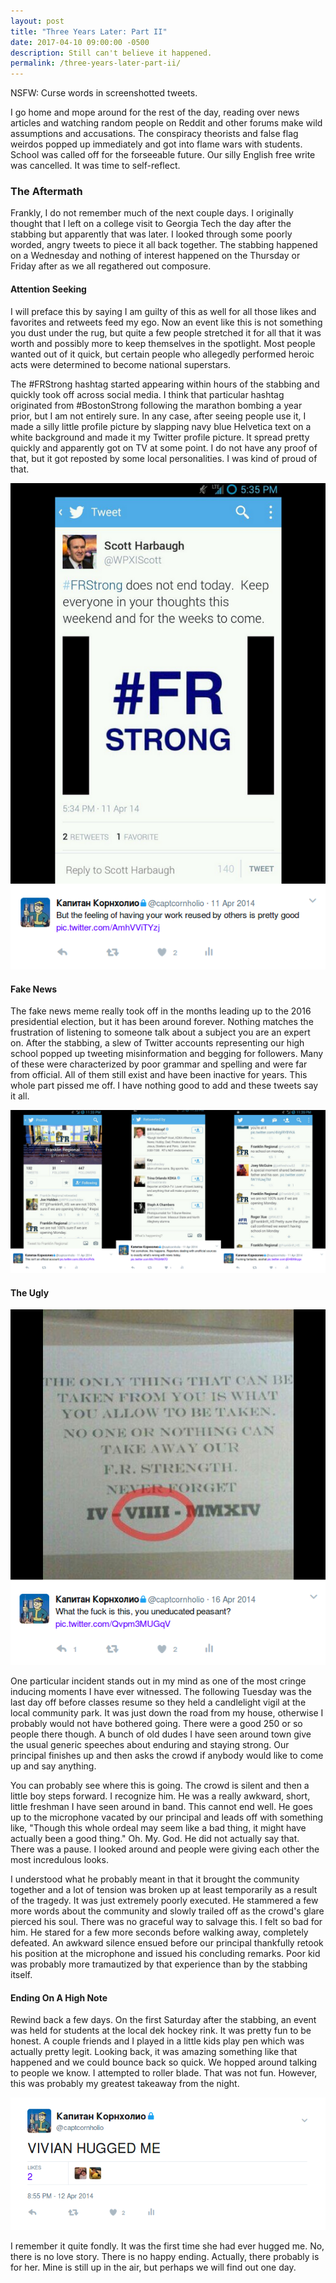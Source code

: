 ```yaml
---
layout: post
title: "Three Years Later: Part II"
date: 2017-04-10 09:00:00 -0500
description: Still can't believe it happened.
permalink: /three-years-later-part-ii/
---
```


NSFW: Curse words in screenshotted tweets.

I go home and mope around for the rest of the day, reading over news articles and watching random people on Reddit and other forums make wild assumptions and accusations. The conspiracy theorists and false flag weirdos popped up immediately and got into flame wars with students. School was called off for the forseeable future. Our silly English free write was cancelled. It was time to self-reflect.

### The Aftermath

Frankly, I do not remember much of the next couple days. I originally thought that I left on a college visit to Georgia Tech the day after the stabbing but apparently that was later. I looked through some poorly worded, angry tweets to piece it all back together. The stabbing happened on a Wednesday and nothing of interest happened on the Thursday or Friday after as we all regathered out composure.

#### Attention Seeking

I will preface this by saying I am guilty of this as well for all those likes and favorites and retweets feed my ego. Now an event like this is not something you dust under the rug, but quite a few people stretched it for all that it was worth and possibly more to keep themselves in the spotlight. Most people wanted out of it quick, but certain people who allegedly performed heroic acts were determined to become national superstars.

The #FRStrong hashtag started appearing within hours of the stabbing and quickly took off across social media. I think that particular hashtag originated from #BostonStrong following the marathon bombing a year prior, but I am not entirely sure. In any case, after seeing people use it, I made a silly little profile picture by slapping navy blue Helvetica text on a white background and made it my Twitter profile picture. It spread pretty quickly and apparently got on TV at some point. I do not have any proof of that, but it got reposted by some local personalities. I was kind of proud of that.

![That's MY intellectual property.](\assets\img\frstrong.png)

#### Fake News

The fake news meme really took off in the months leading up to the 2016 presidential election, but it has been around forever. Nothing matches the frustration of listening to someone talk about a subject you are an expert on. After the stabbing, a slew of Twitter accounts representing our high school popped up tweeting misinformation and begging for followers. Many of these were characterized by poor grammar and spelling and were far from official. All of them still exist and have been inactive for years. This whole part pissed me off. I have nothing good to add and these tweets say it all.

![Absolutely pathetic.](\assets\img\fake_fr_news.png)

#### The Ugly

![Anybody want to watch Super Bowl VIIII with me?](\assets\img\roman_numeral_idiots.png)

One particular incident stands out in my mind as one of the most cringe inducing moments I have ever witnessed. The following Tuesday was the last day off before classes resume so they held a candlelight vigil at the local community park. It was just down the road from my house, otherwise I probably would not have bothered going. There were a good 250 or so people there though. A bunch of old dudes I have seen around town give the usual generic speeches about enduring and staying strong. Our principal finishes up and then asks the crowd if anybody would like to come up and say anything.

You can probably see where this is going. The crowd is silent and then a little boy steps forward. I recognize him. He was a really awkward, short, little freshman I have seen around in band. This cannot end well. He goes up to the microphone vacated by our principal and leads off with something like, "Though this whole ordeal may seem like a bad thing, it might have actually been a good thing." Oh. My. God. He did not actually say that. There was a pause. I looked around and people were giving each other the most incredulous looks.

I understood what he probably meant in that it brought the community together and a lot of tension was broken up at least temporarily as a result of the tragedy. It was just extremely poorly executed. He stammered a few more words about the community and slowly trailed off as the crowd's glare pierced his soul. There was no graceful way to salvage this. I felt so bad for him. He stared for a few more seconds before walking away, completely defeated. An awkward silence ensued before our principal thankfully retook his position at the microphone and issued his concluding remarks. Poor kid was probably more tramautized by that experience than by the stabbing itself.

#### Ending On A High Note

Rewind back a few days. On the first Saturday after the stabbing, an event was held for students at the local dek hockey rink. It was pretty fun to be honest. A couple friends and I played in a little kids play pen which was actually pretty legit. Looking back, it was amazing something like that happened and we could bounce back so quick. We hopped around talking to people we know. I attempted to roller blade. That was not fun. However, this was probably my greatest takeaway from the night.

![I felt love that night](\assets\img\vivian_hug.png)

I remember it quite fondly. It was the first time she had ever hugged me. No, there is no love story. There is no happy ending. Actually, there probably is for her. Mine is still up in the air, but perhaps we will find out one day.

